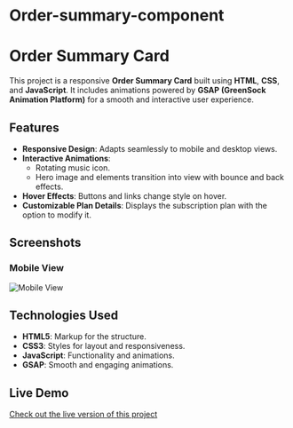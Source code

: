 # Order-summary-component
# Order Summary Card

This project is a responsive **Order Summary Card** built using **HTML**, **CSS**, and **JavaScript**. It includes animations powered by **GSAP (GreenSock Animation Platform)** for a smooth and interactive user experience.

## Features

- **Responsive Design**: Adapts seamlessly to mobile and desktop views.
- **Interactive Animations**:
  - Rotating music icon.
  - Hero image and elements transition into view with bounce and back effects.
- **Hover Effects**: Buttons and links change style on hover.
- **Customizable Plan Details**: Displays the subscription plan with the option to modify it.

## Screenshots

### Mobile View
![Mobile View](./images/mobile-screenshot.png)

## Technologies Used

- **HTML5**: Markup for the structure.
- **CSS3**: Styles for layout and responsiveness.
- **JavaScript**: Functionality and animations.
- **GSAP**: Smooth and engaging animations.


## Live Demo

<a href="https://radha-7git.github.io/Order-summary-component/">Check out the live version of this project</a>

